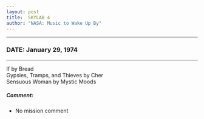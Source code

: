 ```yaml
---
layout: post
title:  SKYLAB 4
author: "NASA: Music to Wake Up By"
---
```


----
### DATE: January 29, 1974
----
If by Bread<br />Gypsies, Tramps, and Thieves by Cher<br />Sensuous Woman by Mystic Moods

##### Comment:
* No mission comment
